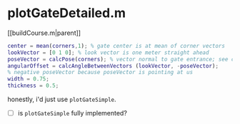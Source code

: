 # plotGateDetailed.m
[[buildCourse.m|parent]]

```matlab
center = mean(corners,1); % gate center is at mean of corner vectors
lookVector = [0 1 0]; % look vector is one meter straight ahead
poseVector = calcPose(corners); % vector normal to gate entrance; see calcPose.m
angularOffset = calcAngleBetweenVectors (lookVector, -poseVector); 
% negative poseVector because poseVector is pointing at us
width = 0.75;
thickness = 0.5;
```

honestly, i'd just use `plotGateSimple`.
- [ ] is `plotGateSimple` fully implemented?